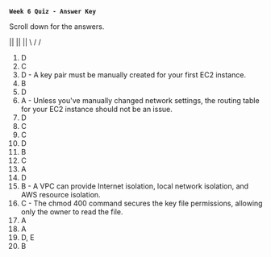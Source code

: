 **`Week 6 Quiz - Answer Key`**


Scroll down for the answers.

 ||
 ||
 ||
\  /
 \/








































1. D
2. C
3. D - A key pair must be manually created for your first EC2 instance.
4. B
5. D
6. A - Unless you've manually changed network settings, the routing table for your EC2 instance should not be an issue.
7. D
8. C
9. C
10. D
11. B
12. C
13. A
14. D
15. B - A VPC can provide Internet isolation, local network isolation, and AWS resource isolation.
16. C - The chmod 400 command secures the key file permissions, allowing only the owner to read the file.
17. A
18. A
19. D, E
20. B

